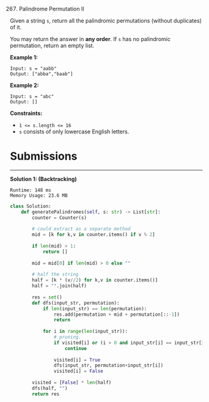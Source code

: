 267. Palindrome Permutation II

Given a string `s`, return all the palindromic permutations (without duplicates) of it.

You may return the answer in **any order**. If `s` has no palindromic permutation, return an empty list.

 

**Example 1:**
```
Input: s = "aabb"
Output: ["abba","baab"]
```

**Example 2:**
```
Input: s = "abc"
Output: []
```

**Constraints:**

* `1 <= s.length <= 16`
* `s` consists of only lowercase English letters.

# Submissions
---
**Solution 1: (Backtracking)**
```
Runtime: 148 ms
Memory Usage: 23.6 MB
```
```python
class Solution:
    def generatePalindromes(self, s: str) -> List[str]:
        counter = Counter(s)
        
        # could extract as a separate method
        mid = [k for k,v in counter.items() if v % 2]
        
        if len(mid) > 1:
            return []
        
        mid = mid[0] if len(mid) > 0 else ""
        
        # half the string
        half = [k * (v//2) for k,v in counter.items()]
        half = "".join(half)
        
        res = set()
        def dfs(input_str, permutation):
            if len(input_str) == len(permutation):
                res.add(permutation + mid + permutation[::-1])
                return
            
            for i in range(len(input_str)):
                # pruning.  
                if visited[i] or (i > 0 and input_str[i] == input_str[i-1] and not visited[i-1]):
                    continue
                    
                visited[i] = True
                dfs(input_str, permutation+input_str[i])
                visited[i] = False
            
        visited = [False] * len(half)
        dfs(half, "")
        return res
```